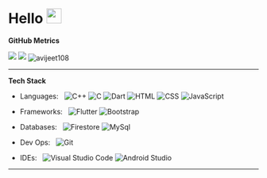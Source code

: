 <h1> Hello <img src="https://raw.githubusercontent.com/MartinHeinz/MartinHeinz/master/wave.gif" width="30px"> </h1>

**GitHub Metrics**

<img src="https://github-readme-stats.vercel.app/api?username=avijeet108&count_private=true&show_icons=true&theme=radical">                                                 

<img src="https://github-readme-stats.vercel.app/api/top-langs/?username=avijeet108&layout=compact&theme=radical&langs_count=5">

<img align="center" src="https://github-readme-streak-stats.herokuapp.com/?user=avijeet108&count_private=true&theme=radical" alt="avijeet108" />

** **

**Tech Stack**

- Languages: &nbsp;
  ![C++](https://img.shields.io/badge/-C++-333333?style=flat&logo=Cplusplus&logoColor=8000ff)
  ![C](https://img.shields.io/badge/-C-333333?style=flat&logo=C&logoColor=007ACC)
  ![Dart](https://img.shields.io/badge/-Dart-333333?style=flat&logo=Dart&logoColor=007ACC)
  ![HTML](https://img.shields.io/badge/-HTML-333333?style=flat&logo=HTML5)
  ![CSS](https://img.shields.io/badge/-CSS-333333?style=flat&logo=CSS3&logoColor=1572B6)
  ![JavaScript](https://img.shields.io/badge/-JavaScript-333333?style=flat&logo=javascript)
  
- Frameworks: &nbsp;
  ![Flutter](https://img.shields.io/badge/-Flutter-333333?style=flat&logo=flutter&logoColor=007ACC)
  ![Bootstrap](https://img.shields.io/badge/-Bootstrap-333333?style=flat&logo=bootstrap&logoColor=563D7C)

- Databases:  &nbsp;
  ![Firestore](https://img.shields.io/badge/-Firestore-333333?style=flat&logo=firebase)
  ![MySql](https://img.shields.io/badge/-MySql-333333?style=flat&logo=mysql)
  
- Dev Ops: &nbsp;
  ![Git](https://img.shields.io/badge/-Git-333333?style=flat&logo=git)

- IDEs: &nbsp;
  ![Visual Studio Code](https://img.shields.io/badge/-Visual%20Studio%20Code-333333?style=flat&logo=visual-studio-code&logoColor=007ACC)
  ![Android Studio](https://img.shields.io/badge/-Android%20Studio-333333?style=flat&logo=android-studio)

***
